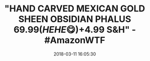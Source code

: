 ---
title: "\"HAND CARVED MEXICAN GOLD SHEEN OBSIDIAN PHALUS $69.99 (HEHE \U0001F60B) +$4.99 S&AMP;H\" - #AmazonWTF"
name: Hand Carved Mexican Gold Sheen Obsidian Phallus
date: '2018-03-11 16:05:30'
buy_now: >-
  https://www.amazon.com/Carved-Mexican-Sheen-Obsidian-Phallus/dp/B00994RDW6?SubscriptionId=AKIAIA5RBQIWQVTCUEUQ&tag=coldcutdeals-20&linkCode=xm2&camp=2025&creative=165953&creativeASIN=B00994RDW6
description_markdown: |+
  Hand Carved Mexican Gold Sheen Obsidian Phallus

    - You get the exact one pictured only if you buy from sawthatrock. This is a one of a kind item.

    - about 8" long and a girth of 5 1/2"

    - These are hand carved in Guadalajara  Mexico.

    - One gold sheen obsidian  phallus penis

tweet_id_str: '972866109031485440'
price: ''
you_save: ''
asin: B00994RDW6
image: 'https://images-na.ssl-images-amazon.com/images/I/41RvXjbIHoL.jpg'

---